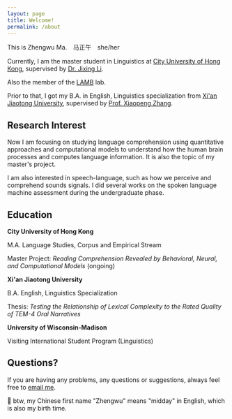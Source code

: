 ```yaml
---
layout: page
title: Welcome!
permalink: /about
---
```


This is Zhengwu Ma.&ensp;&ensp;马正午&ensp;&ensp;she/her 

Currently, I am the master student in Linguistics at [City University of Hong Kong](https://www.cityu.edu.hk/), supervised by [Dr. Jixing Li](https://jixing-li.github.io/). <br>

Also the member of the [LAMB](https://compneurolinglab.github.io/) lab.

Prior to that, I got my B.A. in English, Linguistics specialization from [Xi'an Jiaotong University](http://www.xjtu.edu.cn), supervised by [Prof. Xiaopeng Zhang](http://gr.xjtu.edu.cn/en/web/zhangxp).



## Research Interest

Now I am focusing on studying language comprehension using quantitative approaches and computational models to understand how the human brain processes and computes language information. It is also the topic of my master's project.  

I am also interested in speech-language, such as how we perceive and comprehend sounds signals. I did several works on the spoken language machine assessment during the undergraduate phase.

## Education

<b> City University of Hong Kong</b><br />

M.A. Language Studies, Corpus and Empirical Stream <br>

Master Project: <i> Reading Comprehension Revealed by Behavioral, Neural, and Computational Models </i> (ongoing)

<b> Xi'an Jiaotong University</b><br />

B.A. English, Linguistics Specialization <br>

Thesis: <i> Testing the Relationship of Lexical Complexity to the Rated Quality of TEM-4 Oral Narratives </i>

<b> University of Wisconsin-Madison</b><br />

Visiting International Student Program (Linguistics)


## Questions?

If you are having any problems, any questions or suggestions, always feel free to [email me](mailto:zhengwuma2-c@my.cityu.edu.hk).


🥳 btw, my Chinese first name "Zhengwu" means "midday" in English, which is also my birth time. 
